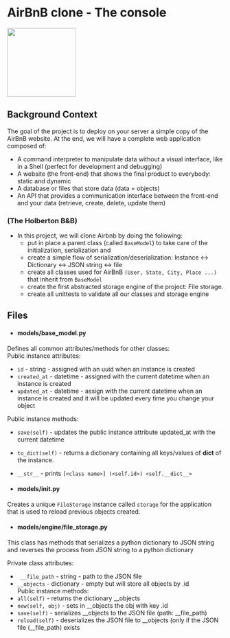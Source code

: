 # AirBnB clone - The console
<img src="https://www.tabbykatz.com/hbnb.png" width="160" height=auto />

## Background Context
The goal of the project is to deploy on your server a simple copy of the AirBnB website.
At the end, we will have a complete web application composed of:
- A command interpreter to manipulate data without a visual interface, like in a Shell (perfect for development and debugging)
- A website (the front-end) that shows the final product to everybody: static and dynamic
- A database or files that store data (data = objects)
- An API that provides a communication interface between the front-end and your data (retrieve, create, delete, update them)

### (The Holberton B&B)
- In this project, we will clone Airbnb by doing the following:
  - put in place a parent class (called `BaseModel`) to take care of the initialization, serialization and
  - create a simple flow of serialization/deserialization: Instance <-> Dictionary <-> JSON 	string <-> file
  - create all classes used for AirBnB `(User, State, City, Place ...)` that inherit from `BaseModel`
  - create the first abstracted storage engine of the project: File storage.
  - create all unittests to validate all our classes and storage engine

## Files
- #### models/base_model.py
Defines all common attributes/methods for other classes:</br>
Public instance attributes:</br>
- `id` - string - assigned with an uuid when an instance is created </br>
- `created_at` - datetime - assigned with the current datetime when an instance is created </br>
- `updated_at` - datetime - assign with the current datetime when an instance is created and it will be updated every time you change your object </br>

Public instance methods:</br>
- `save(self)` - updates the public instance attribute updated_at with the current datetime </br>
- `to_dict(self)` -  returns a dictionary containing all keys/values of __dict__ of the instance.</br>

- `__str__` - prints `[<class name>] (<self.id>) <self.__dict__>` </br>

- #### models/__init__.py
Creates a unique `FileStorage` instance called `storage` for the application that
is used to reload previous objects created.

- #### models/engine/file_storage.py
This class has methods that serializes a python dictionary to  JSON string and reverses the process from JSON string to a python dictionary

Private class attributes:</br>
- ` __file_path` - string - path to the JSON file</br>
- `__objects` - dictionary - empty but will store all objects by <class name>.id </br>
Public instance methods:</br>
- `all(self)` - returns the dictionary __objects </br>
- `new(self, obj)` - sets in __objects the obj with key <obj class name>.id </br>
- `save(self)` - serializes __objects to the JSON file (path: __file_path) </br>
- `reload(self)` - deserializes the JSON file to __objects (only if the JSON file (__file_path) exists </br>
